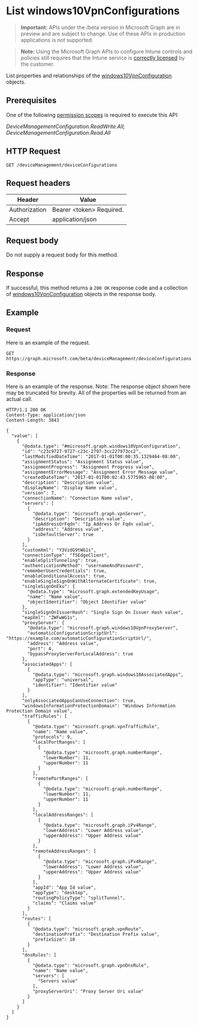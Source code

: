 ﻿# List windows10VpnConfigurations

> **Important:** APIs under the /beta version in Microsoft Graph are in preview and are subject to change. Use of these APIs in production applications is not supported.

> **Note:** Using the Microsoft Graph APIs to configure Intune controls and policies still requires that the Intune service is [correctly licensed](https://go.microsoft.com/fwlink/?linkid=839381) by the customer.

List properties and relationships of the [windows10VpnConfiguration](../resources/intune_deviceconfig_windows10vpnconfiguration.md) objects.
## Prerequisites
One of the following [permission scopes](https://developer.microsoft.com/en-us/graph/docs/authorization/permission_scopes) is required to execute this API:

*DeviceManagementConfiguration.ReadWrite.All; DeviceManagementConfiguration.Read.All*
## HTTP Request
<!-- {
  "blockType": "ignored"
}
-->
```http
GET /deviceManagement/deviceConfigurations
```

## Request headers
|Header|Value|
|---|---|
|Authorization|Bearer &lt;token&gt; Required.|
|Accept|application/json|

## Request body
Do not supply a request body for this method.

## Response
If successful, this method returns a `200 OK` response code and a collection of [windows10VpnConfiguration](../resources/intune_deviceconfig_windows10vpnconfiguration.md) objects in the response body.

## Example
### Request
Here is an example of the request.
```http
GET https://graph.microsoft.com/beta/deviceManagement/deviceConfigurations
```

### Response
Here is an example of the response. Note: The response object shown here may be truncated for brevity. All of the properties will be returned from an actual call.
```http
HTTP/1.1 200 OK
Content-Type: application/json
Content-Length: 3843

{
  "value": [
    {
      "@odata.type": "#microsoft.graph.windows10VpnConfiguration",
      "id": "c23c9727-9727-c23c-2797-3cc227973cc2",
      "lastModifiedDateTime": "2017-01-01T00:00:35.1329464-08:00",
      "assignmentStatus": "Assignment Status value",
      "assignmentProgress": "Assignment Progress value",
      "assignmentErrorMessage": "Assignment Error Message value",
      "createdDateTime": "2017-01-01T00:02:43.5775965-08:00",
      "description": "Description value",
      "displayName": "Display Name value",
      "version": 7,
      "connectionName": "Connection Name value",
      "servers": [
        {
          "@odata.type": "microsoft.graph.vpnServer",
          "description": "Description value",
          "ipAddressOrFqdn": "Ip Address Or Fqdn value",
          "address": "Address value",
          "isDefaultServer": true
        }
      ],
      "customXml": "Y3VzdG9tWG1s",
      "connectionType": "f5EdgeClient",
      "enableSplitTunneling": true,
      "authenticationMethod": "usernameAndPassword",
      "rememberUserCredentials": true,
      "enableConditionalAccess": true,
      "enableSingleSignOnWithAlternateCertificate": true,
      "singleSignOnEku": {
        "@odata.type": "microsoft.graph.extendedKeyUsage",
        "name": "Name value",
        "objectIdentifier": "Object Identifier value"
      },
      "singleSignOnIssuerHash": "Single Sign On Issuer Hash value",
      "eapXml": "ZWFwWG1s",
      "proxyServer": {
        "@odata.type": "microsoft.graph.windows10VpnProxyServer",
        "automaticConfigurationScriptUrl": "https://example.com/automaticConfigurationScriptUrl/",
        "address": "Address value",
        "port": 4,
        "bypassProxyServerForLocalAddress": true
      },
      "associatedApps": [
        {
          "@odata.type": "microsoft.graph.windows10AssociatedApps",
          "appType": "universal",
          "identifier": "Identifier value"
        }
      ],
      "onlyAssociatedAppsCanUseConnection": true,
      "windowsInformationProtectionDomain": "Windows Information Protection Domain value",
      "trafficRules": [
        {
          "@odata.type": "microsoft.graph.vpnTrafficRule",
          "name": "Name value",
          "protocols": 9,
          "localPortRanges": [
            {
              "@odata.type": "microsoft.graph.numberRange",
              "lowerNumber": 11,
              "upperNumber": 11
            }
          ],
          "remotePortRanges": [
            {
              "@odata.type": "microsoft.graph.numberRange",
              "lowerNumber": 11,
              "upperNumber": 11
            }
          ],
          "localAddressRanges": [
            {
              "@odata.type": "microsoft.graph.iPv4Range",
              "lowerAddress": "Lower Address value",
              "upperAddress": "Upper Address value"
            }
          ],
          "remoteAddressRanges": [
            {
              "@odata.type": "microsoft.graph.iPv4Range",
              "lowerAddress": "Lower Address value",
              "upperAddress": "Upper Address value"
            }
          ],
          "appId": "App Id value",
          "appType": "desktop",
          "routingPolicyType": "splitTunnel",
          "claims": "Claims value"
        }
      ],
      "routes": [
        {
          "@odata.type": "microsoft.graph.vpnRoute",
          "destinationPrefix": "Destination Prefix value",
          "prefixSize": 10
        }
      ],
      "dnsRules": [
        {
          "@odata.type": "microsoft.graph.vpnDnsRule",
          "name": "Name value",
          "servers": [
            "Servers value"
          ],
          "proxyServerUri": "Proxy Server Uri value"
        }
      ]
    }
  ]
}
```



